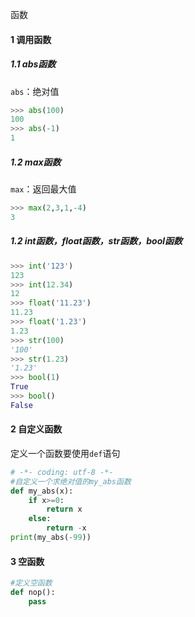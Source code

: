 函数

#### 1 调用函数

##### 1.1 abs函数

`abs`：绝对值

```python
>>> abs(100)
100
>>> abs(-1)
1
```



##### 1.2 max函数

`max`：返回最大值

```python
>>> max(2,3,1,-4)
3
```



##### 1.2 int函数，float函数，str函数，bool函数

```python
>>> int('123')
123
>>> int(12.34)
12
>>> float('11.23')
11.23
>>> float('1.23')
1.23
>>> str(100)
'100'
>>> str(1.23)
'1.23'
>>> bool(1)
True
>>> bool()
False
```



#### 2 自定义函数

定义一个函数要使用`def`语句

```python
# -*- coding: utf-8 -*-
#自定义一个求绝对值的my_abs函数
def my_abs(x):
    if x>=0:
        return x
    else:
        return -x
print(my_abs(-99))
```



#### 3 空函数

```python
#定义空函数
def nop():
    pass
```

